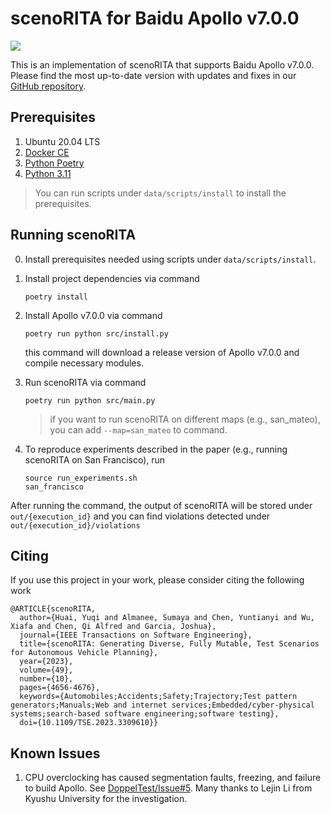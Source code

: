 # scenoRITA for Baidu Apollo v7.0.0

<a href="https://zenodo.org/doi/10.5281/zenodo.8231345">
   <img src="https://img.shields.io/badge/DOI-10.5281%2Fzenodo.8231345-blue?style=flat-square&logo=doi"/>
</a>

This is an implementation of scenoRITA that supports Baidu Apollo v7.0.0. Please find the most up-to-date version with updates and fixes in our [GitHub repository](https://github.com/Software-Aurora-Lab/scenoRITA-7.0/).

## Prerequisites

1. Ubuntu 20.04 LTS
2. [Docker CE](https://docs.docker.com/engine/install/ubuntu/)
3. [Python Poetry](https://python-poetry.org/)
4. [Python 3.11](https://www.python.org/downloads/release/python-3110/)

> You can run scripts under `data/scripts/install` to install the prerequisites.

## Running scenoRITA

0. Install prerequisites needed using scripts under `data/scripts/install`.

1. Install project dependencies via command
   ```
   poetry install
   ```

2. Install Apollo v7.0.0 via command
   ```
   poetry run python src/install.py
   ```
   this command will download a release version of Apollo v7.0.0 and compile necessary modules.

3. Run scenoRITA via command
   ```
   poetry run python src/main.py
   ```
   
   > if you want to run scenoRITA on different maps (e.g., san_mateo), you can add `--map=san_mateo` to command.

4. To reproduce experiments described in the paper (e.g., running scenoRITA on San Francisco), run
   ```
   source run_experiments.sh
   san_francisco
   ```

After running the command, the output of scenoRITA will be stored under `out/{execution_id}` and you can find violations detected under `out/{execution_id}/violations`

## Citing

If you use this project in your work, please consider citing the following work

```
@ARTICLE{scenoRITA,
  author={Huai, Yuqi and Almanee, Sumaya and Chen, Yuntianyi and Wu, Xiafa and Chen, Qi Alfred and Garcia, Joshua},
  journal={IEEE Transactions on Software Engineering}, 
  title={scenoRITA: Generating Diverse, Fully Mutable, Test Scenarios for Autonomous Vehicle Planning}, 
  year={2023},
  volume={49},
  number={10},
  pages={4656-4676},
  keywords={Automobiles;Accidents;Safety;Trajectory;Test pattern generators;Manuals;Web and internet services;Embedded/cyber-physical systems;search-based software engineering;software testing},
  doi={10.1109/TSE.2023.3309610}}
```

## Known Issues

1. CPU overclocking has caused segmentation faults, freezing, and failure to build Apollo. See [DoppelTest/Issue#5](https://github.com/Software-Aurora-Lab/DoppelTest/issues/5). Many thanks to Lejin Li from Kyushu University for the investigation.
